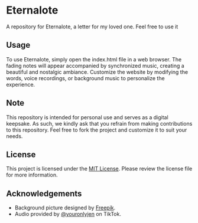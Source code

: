 # Eternalote

A repository for Eternalote, a letter for my loved one. Feel free to use it

## Usage

To use Eternalote, simply open the index.html file in a web browser. The fading notes will appear accompanied by synchronized music, creating a beautiful and nostalgic ambiance. Customize the website by modifying the words, voice recordings, or background music to personalize the experience.

## Note

This repository is intended for personal use and serves as a digital keepsake. As such, we kindly ask that you refrain from making contributions to this repository. Feel free to fork the project and customize it to suit your needs.

## License

This project is licensed under the [MIT License](LICENSE). Please review the license file for more information.

## Acknowledgements

- Background picture designed by [Freepik](https://www.freepik.com).
- Audio provided by [@youronlyjen](https://www.tiktok.com/@youronlyjen) on TikTok.

